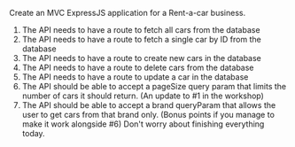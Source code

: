 Create an MVC ExpressJS application for a Rent-a-car business. 

1. The API needs to have a route to fetch all cars from the database 
2. The API needs to have a route to fetch a single car by ID from the database 
3. The API needs to have a route to create new cars in the database 
4. The API needs to have a route to delete cars from the database 
5. The API needs to have a route to update a car in the database 
6. The API should be able to accept a pageSize query param that limits the number of cars it should return. (An update to #1 in the workshop) 
7. The API should be able to accept a brand queryParam that allows the user to get cars from that brand only. (Bonus points if you manage to make it work alongside #6) Don't worry about finishing everything today. 
